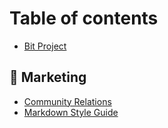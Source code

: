 # Table of contents

* [Bit Project](README.md)

## 🤝 Marketing

* [Community Relations](marketing/community-relations.md)
* [Markdown Style Guide](marketing/markdown-style-guide.md)

